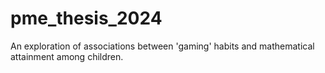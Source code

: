 # pme_thesis_2024
An exploration of associations between 'gaming' habits and mathematical attainment among children.
